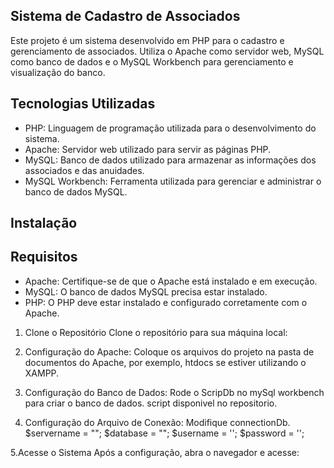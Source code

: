 ## Sistema de Cadastro de Associados

Este projeto é um sistema desenvolvido em PHP para o cadastro e gerenciamento de associados. Utiliza o Apache como servidor web, MySQL como banco de dados e o MySQL Workbench para gerenciamento e visualização do banco.

## Tecnologias Utilizadas
   - PHP: Linguagem de programação utilizada para o desenvolvimento do sistema.
   - Apache: Servidor web utilizado para servir as páginas PHP.
   - MySQL: Banco de dados utilizado para armazenar as informações dos associados e das anuidades.
   - MySQL Workbench: Ferramenta utilizada para gerenciar e administrar o banco de dados MySQL.

## Instalação
## Requisitos
   - Apache: Certifique-se de que o Apache está instalado e em execução.
   - MySQL: O banco de dados MySQL precisa estar instalado.
   - PHP: O PHP deve estar instalado e configurado corretamente com o Apache.

1. Clone o Repositório Clone o repositório para sua máquina local:

2. Configuração do Apache: Coloque os arquivos do projeto na pasta de documentos do Apache, por exemplo, htdocs se estiver utilizando o XAMPP.
   
3. Configuração do Banco de Dados: Rode o ScripDb no mySql workbench para criar o banco de dados. script disponivel no repositorio.
4. Configuração do Arquivo de Conexão: Modifique connectionDb.
$servername = ""; 
$database = "";
$username = '';
$password = '';

5.Acesse o Sistema Após a configuração, abra o navegador e acesse:
